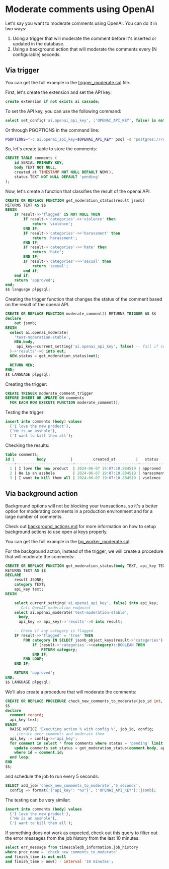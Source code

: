 # Moderate comments using OpenAI

Let's say you want to moderate comments using OpenAI. You can do it in two ways:

1. Using a trigger that will moderate the comment before it's inserted or updated in the database.
2. Using a background action that will moderate the comments every [N configurable] seconds.

## Via trigger

You can get the full example in the [trigger_moderate.sql](examples/trigger_moderate.sql) file.

First, let's create the extension and set the API key:

```sql
create extension if not exists ai cascade;
```

To set the API key, you can use the following command:
```sql
select set_config('ai.openai_api_key', :'OPENAI_API_KEY', false) is not null as set_config;
```

Or through PGOPTIONS in the command line:

```bash
PGOPTIONS="-c ai.openai_api_key=$OPENAI_API_KEY" psql -d "postgres://<username>:<password>@<host>:<port>/<database-name>"
```

So, let's create table to store the comments:

```sql
CREATE TABLE comments (
    id SERIAL PRIMARY KEY,
    body TEXT NOT NULL,
    created_at TIMESTAMP NOT NULL DEFAULT NOW(),
    status TEXT NOT NULL DEFAULT 'pending'
);
```

Now, let's create a function that classifies the result of the openai API.

```sql
CREATE OR REPLACE FUNCTION get_moderation_status(result jsonb)
RETURNS TEXT AS $$
BEGIN
    IF result->>'flagged' IS NOT NULL THEN
        IF result->'categories'->>'violence' then
            return 'violence';
        END IF;
        IF result->'categories'->>'harassment' then
            return 'harassment';
        END IF;
        IF result->'categories'->>'hate' then
            return 'hate';
        END IF;
        IF result->'categories'->>'sexual' then
            return 'sexual';
        end if;
    end if;
    return 'approved';
end;
$$ language plpgsql;
```

Creating the trigger function that changes the status of the comment based on the result of the openai API.

```sql
CREATE OR REPLACE FUNCTION moderate_comment() RETURNS TRIGGER AS $$
declare
    out jsonb;
BEGIN
  select ai.openai_moderate(
    'text-moderation-stable',
    NEW.body,
     api_key=>current_setting('ai.openai_api_key', false) -- fail if setting not available
  )->'results'->0 into out;
  NEW.status = get_moderation_status(out);

  RETURN NEW;
END;
$$ LANGUAGE plpgsql;
```

Creating the trigger:

```sql
CREATE TRIGGER moderate_comment_trigger
BEFORE INSERT OR UPDATE ON comments
  FOR EACH ROW EXECUTE FUNCTION moderate_comment();
```

Testing the trigger:

```sql
insert into comments (body) values
  ('I love the new product'),
  ('He is an asshole'),
  ('I want to kill them all');
```

Checking the results:

```sql
table comments;
id |          body           |         created_at         |   status
----+-------------------------+----------------------------+------------
  1 | I love the new product  | 2024-06-07 19:07:10.884519 | approved
  2 | He is an asshole        | 2024-06-07 19:07:10.884519 | harassment
  3 | I want to kill them all | 2024-06-07 19:07:10.884519 | violence
```

## Via background action

Background options will not be blocking your transactions, so it's a better option for
moderating comments in a production environment and for a large number of comments.

Check out [background_actions.md](background_actions.md) for more information on
how to setup background actions to use open ai keys properly.

You can get the full example in the [bg_worker_moderate.sql](examples/bg_worker_moderate.sql).

For the background action, instead of the trigger, we will create a procedure
that will moderate the comments:

```sql
CREATE OR REPLACE FUNCTION get_moderation_status(body TEXT, api_key TEXT)
RETURNS TEXT AS $$
DECLARE
    result JSONB;
    category TEXT;
    api_key text;
BEGIN

    select current_setting('ai.openai_api_key', false) into api_key;
    -- Call OpenAI moderation endpoint
    select ai.openai_moderate('text-moderation-stable',
      body,
      api_key => api_key)->'results'->0 into result;

    -- Check if any category is flagged
    IF result->>'flagged' = 'true' THEN
        FOR category IN SELECT jsonb_object_keys(result->'categories') LOOP
            IF (result->'categories'->>category)::BOOLEAN THEN
                RETURN category;
            END IF;
        END LOOP;
    END IF;

    RETURN 'approved';
END;
$$ LANGUAGE plpgsql;
```

We'll also create a procedure that will moderate the comments:

```sql
CREATE OR REPLACE PROCEDURE check_new_comments_to_moderate(job_id int, config jsonb) LANGUAGE PLPGSQL AS
$$
declare
  comment record;
  api_key text;
BEGIN
  RAISE NOTICE 'Executing action % with config %', job_id, config;
  -- iterate over comments and moderate them
  api_key := config->>'api_key';
  for comment in select * from comments where status = 'pending' limit 1 for update skip locked loop
    update comments set status = get_moderation_status(comment.body, api_key)
    where id = comment.id;
  end loop;
END
$$;
```

and schedule the job to run every 5 seconds:

```sql
SELECT add_job('check_new_comments_to_moderate','5 seconds',
  config => format('{"api_key": "%s"}', :'OPENAI_API_KEY')::jsonb);
```

The testing can be very similar:

```sql
insert into comments (body) values
  ('I love the new product'),
  ('He is an asshole'),
  ('I want to kill them all');
```

If something does not work as expected, check out this query to filter out the error messages
from the job history from the last 10 minutes.

```sql
select err_message from timescaledb_information.job_history
where proc_name = 'check_new_comments_to_moderate'
and finish_time is not null
and finish_time > now() - interval '10 minutes';
```

